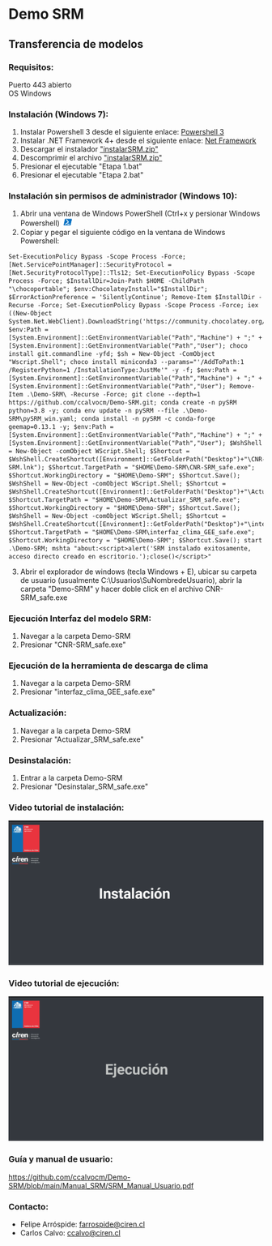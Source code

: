 # Demo SRM
## Transferencia de modelos
 
### Requisitos:
 Puerto 443 abierto  
 OS Windows   
 
### Instalación (Windows 7):
 1. Instalar Powershell 3 desde el siguiente enlace: [Powershell 3](https://download.microsoft.com/download/E/7/6/E76850B8-DA6E-4FF5-8CCE-A24FC513FD16/Windows6.1-KB2506143-x64.msu) 
 2. Instalar .NET Framework 4+ desde el siguiente enlace: [Net Framework](https://go.microsoft.com/fwlink/?linkid=2088632)
 3. Descargar el instalador ["instalarSRM.zip"](https://github.com/ccalvocm/Demo-SRM/raw/main/instalarSRM.zip)
 4. Descomprimir el archivo ["instalarSRM.zip"](https://github.com/ccalvocm/Demo-SRM/raw/main/instalarSRM.zip)
 5. Presionar el ejecutable "Etapa 1.bat"
 6. Presionar el ejecutable "Etapa 2.bat"
 
### Instalación sin permisos de administrador (Windows 10):
1. Abrir una ventana de Windows PowerShell (Ctrl+x y persionar Windows Powershell) <img src="https://raw.githubusercontent.com/ccalvocm/Hackathon_Fach/main/Imagenes/logoPS.png" height="5%" width="5%" >
2. Copiar y pegar el siguiente código en la ventana de Windows Powershell:

```
Set-ExecutionPolicy Bypass -Scope Process -Force; [Net.ServicePointManager]::SecurityProtocol = [Net.SecurityProtocolType]::Tls12; Set-ExecutionPolicy Bypass -Scope Process -Force; $InstallDir=Join-Path $HOME -ChildPath "\chocoportable"; $env:ChocolateyInstall="$InstallDir"; $ErrorActionPreference = 'SilentlyContinue'; Remove-Item $InstallDir -Recurse -Force; Set-ExecutionPolicy Bypass -Scope Process -Force; iex ((New-Object System.Net.WebClient).DownloadString('https://community.chocolatey.org/install.ps1')); $env:Path = [System.Environment]::GetEnvironmentVariable("Path","Machine") + ";" + [System.Environment]::GetEnvironmentVariable("Path","User"); choco install git.commandline -yfd; $sh = New-Object -ComObject "Wscript.Shell"; choco install miniconda3 --params="'/AddToPath:1 /RegisterPython=1 /InstallationType:JustMe'" -y -f; $env:Path = [System.Environment]::GetEnvironmentVariable("Path","Machine") + ";" + [System.Environment]::GetEnvironmentVariable("Path","User"); Remove-Item .\Demo-SRM\ -Recurse -Force; git clone --depth=1 https://github.com/ccalvocm/Demo-SRM.git; conda create -n pySRM python=3.8 -y; conda env update -n pySRM --file .\Demo-SRM\pySRM_win.yaml; conda install -n pySRM -c conda-forge geemap=0.13.1 -y; $env:Path = [System.Environment]::GetEnvironmentVariable("Path","Machine") + ";" + [System.Environment]::GetEnvironmentVariable("Path","User"); $WshShell = New-Object -comObject WScript.Shell; $Shortcut = $WshShell.CreateShortcut([Environment]::GetFolderPath("Desktop")+"\CNR-SRM.lnk"); $Shortcut.TargetPath = "$HOME\Demo-SRM\CNR-SRM_safe.exe"; $Shortcut.WorkingDirectory = "$HOME\Demo-SRM"; $Shortcut.Save(); $WshShell = New-Object -comObject WScript.Shell; $Shortcut = $WshShell.CreateShortcut([Environment]::GetFolderPath("Desktop")+"\Actualizar_SRM.lnk"); $Shortcut.TargetPath = "$HOME\Demo-SRM\Actualizar_SRM_safe.exe"; $Shortcut.WorkingDirectory = "$HOME\Demo-SRM"; $Shortcut.Save(); $WshShell = New-Object -comObject WScript.Shell; $Shortcut = $WshShell.CreateShortcut([Environment]::GetFolderPath("Desktop")+"\interfaz_clima_GEE.lnk"); $Shortcut.TargetPath = "$HOME\Demo-SRM\interfaz_clima_GEE_safe.exe"; $Shortcut.WorkingDirectory = "$HOME\Demo-SRM"; $Shortcut.Save(); start .\Demo-SRM; mshta "about:<script>alert('SRM instalado exitosamente, acceso directo creado en escritorio.');close()</script>"
```
3. Abrir el explorador de windows (tecla Windows + E), ubicar su carpeta de usuario (usualmente C:\Usuarios\SuNombredeUsuario), abrir la carpeta "Demo-SRM" y hacer doble click en el archivo CNR-SRM_safe.exe

### Ejecución Interfaz del modelo SRM:
 1. Navegar a la carpeta Demo-SRM
 2. Presionar "CNR-SRM_safe.exe"

### Ejecución de la herramienta de descarga de clima
 1. Navegar a la carpeta Demo-SRM
 2. Presionar "interfaz_clima_GEE_safe.exe"

### Actualización:
 1. Navegar a la carpeta Demo-SRM
 2. Presionar "Actualizar_SRM_safe.exe"

### Desinstalación:
 1. Entrar a la carpeta Demo-SRM
 2. Presionar "Desinstalar_SRM_safe.exe"

### Video tutorial de instalación:
[![Watch the video](https://raw.githubusercontent.com/ccalvocm/Demo-SRM/main/thumbnails/Portada_video_instalacion.png)](https://cirencl-my.sharepoint.com/:v:/g/personal/ccalvo_ciren_cl/EV97xbfFNuFMgSetIpBZmRsBxy8K3y6UArHAYxkQ4N5ILA?e=lbw9hM)

### Video tutorial de ejecución:
[![Watch the video](https://raw.githubusercontent.com/ccalvocm/Demo-SRM/main/thumbnails/Portada_video_ejecucion.png)](https://cirencl-my.sharepoint.com/:v:/g/personal/ccalvo_ciren_cl/EUV5X2QLNGtKiktQkVIsj6oBTHhpwm4IjcuSXhgLfWxWlA?e=PkQgvG)

### Guía y manual de usuario:
https://github.com/ccalvocm/Demo-SRM/blob/main/Manual_SRM/SRM_Manual_Usuario.pdf

### Contacto:
 - Felipe Arróspide: farrospide@ciren.cl
 - Carlos Calvo: ccalvo@ciren.cl

